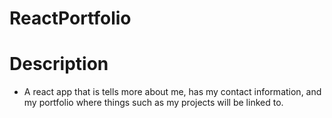 # ReactPortfolio

# Description
* A react app that is tells more about me, has my contact information, and my portfolio where things such as my projects will be linked to.
